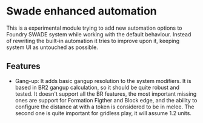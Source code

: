 # Swade enhanced automation

This is a experimental module trying to add new automation options to Foundry SWADE system while working with the default behaviour. Instead of rewriting the built-in automation it tries to improve upon it, keeping system UI as untouched as possible.

## Features

* Gang-up: It adds basic gangup resolution to the system modifiers. It is based in BR2 gangup calculation, so it should be quite robust and tested. It doesn't support all the BR features, the most important missing ones are support for Formation Figther and Block edge, and the ability to configure the distance at with a token is considered to be in melee. The second one is quite important for gridless play, it will assume 1.2 units.